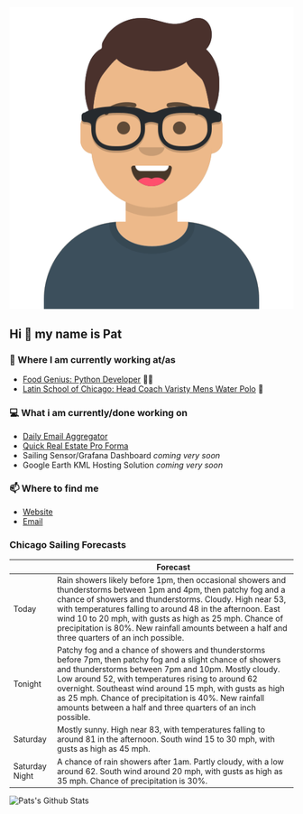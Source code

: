 [![Social banner for p-j-falconer](https://raw.githubusercontent.com/P-J-FALCONER/P-J-FALCONER/master/assets/avataaars.svg)](https://patfalconer.com/)
## Hi :wave: my name is Pat

### 💼 Where I am currently working at/as
- [Food Genius: Python Developer](https://getfoodgenius.com/) 🍔🐍
- [Latin School of Chicago: Head Coach Varisty Mens Water Polo](https://www.latinschool.org/) 🤽


### 💻 What i am currently/done working on
 - [Daily Email Aggregator](https://github.com/P-J-FALCONER/dott_daily_mail)
 - [Quick Real Estate Pro Forma](https://github.com/P-J-FALCONER/henry)
 - Sailing Sensor/Grafana Dashboard *coming very soon*
 - Google Earth KML Hosting Solution *coming very soon*

### 📫 Where to find me
 - [Website](https://patfalconer.com/)
 - [Email](mailto:patrick.j.falconer@gmail.com)


### Chicago Sailing Forecasts
|   | Forecast  |
|---|---|
| Today | Rain showers likely before 1pm, then occasional showers and thunderstorms between 1pm and 4pm, then patchy fog and a chance of showers and thunderstorms. Cloudy. High near 53, with temperatures falling to around 48 in the afternoon. East wind 10 to 20 mph, with gusts as high as 25 mph. Chance of precipitation is 80%. New rainfall amounts between a half and three quarters of an inch possible. |
| Tonight | Patchy fog and a chance of showers and thunderstorms before 7pm, then patchy fog and a slight chance of showers and thunderstorms between 7pm and 10pm. Mostly cloudy. Low around 52, with temperatures rising to around 62 overnight. Southeast wind around 15 mph, with gusts as high as 25 mph. Chance of precipitation is 40%. New rainfall amounts between a half and three quarters of an inch possible. |
| Saturday | Mostly sunny. High near 83, with temperatures falling to around 81 in the afternoon. South wind 15 to 30 mph, with gusts as high as 45 mph. |
| Saturday Night | A chance of rain showers after 1am. Partly cloudy, with a low around 62. South wind around 20 mph, with gusts as high as 35 mph. Chance of precipitation is 30%. |

![Pats's Github Stats](https://github-readme-stats.vercel.app/api?username=p-j-falconer&show_icons=true&theme=radical)
